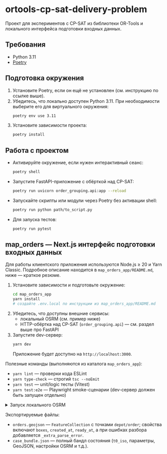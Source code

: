 # ortools-cp-sat-delivery-problem

Проект для экспериментов с CP-SAT из библиотеки OR-Tools и локального интерфейса подготовки входных данных.

## Требования
- Python 3.11
- [Poetry](https://python-poetry.org/)

## Подготовка окружения
1. Установите Poetry, если он ещё не установлен (см. инструкцию по ссылке выше).
2. Убедитесь, что локально доступен Python 3.11. При необходимости выберите его для виртуального окружения:
   ```bash
   poetry env use 3.11
   ```
3. Установите зависимости проекта:
   ```bash
   poetry install
   ```

## Работа с проектом
- Активируйте окружение, если нужен интерактивный сеанс:
  ```bash
  poetry shell
  ```
- Запустите FastAPI-приложение c обёрткой над CP-SAT:
  ```bash
  poetry run uvicorn order_grouping.api:app --reload
  ```
- Запускайте скрипты или модули через Poetry без активации shell:
  ```bash
  poetry run python path/to_script.py
  ```
- Для запуска тестов:
  ```bash
  poetry run pytest
  ```

## map_orders — Next.js интерфейс подготовки входных данных

Для работы клиентского приложения используются Node.js ≥ 20 и Yarn Classic. Подробное описание находится в `map_orders_app/README.md`, ниже — краткое резюме.

1. Установите зависимости и подготовьте окружение:
   ```bash
   cd map_orders_app
   yarn install
   # создайте .env.local по инструкции из map_orders_app/README.md
   ```
2. Убедитесь, что доступны внешние сервисы:
   - локальный OSRM (см. пример ниже)
   - HTTP-обёртка над CP-SAT (`order_grouping.api`) — см. раздел выше про FastAPI
3. Запустите dev-сервер:
   ```bash
   yarn dev
   ```
   Приложение будет доступно на `http://localhost:3000`.

Полезные команды (выполняются из каталога `map_orders_app`):
- `yarn lint` — проверки кода ESLint
- `yarn type-check` — строгий `tsc --noEmit`
- `yarn test` — unit/logic тесты (Vitest)
- `yarn test:e2e` — Playwright smoke-сценарии (dev-сервер должен быть запущен отдельно)

<details>
<summary>Запуск локального OSRM</summary>

В репозитории есть готовая конфигурация для Docker Compose:

```bash
docker compose -f docker/osrm/docker-compose.yml up --build
```

Команда поднимет контейнер с демо-картой Orel (порт 5563). После запуска сервис будет доступен по адресу `http://localhost:5563`. Не забудьте остановить контейнер, когда он больше не нужен:

```bash
docker compose -f docker/osrm/docker-compose.yml down
```

</details>

Экспортируемые файлы:
- `orders.geojson` — `FeatureCollection` с точками `depot/order`; свойства включают `boxes`, `created_at`, `ready_at`, а при ошибках разбора добавляется `_extra_parse_error`.
- `case_bundle.json` — полный бандл состояния (`t0_iso`, параметры, GeoJSON, настройки OSRM и т.д.).
